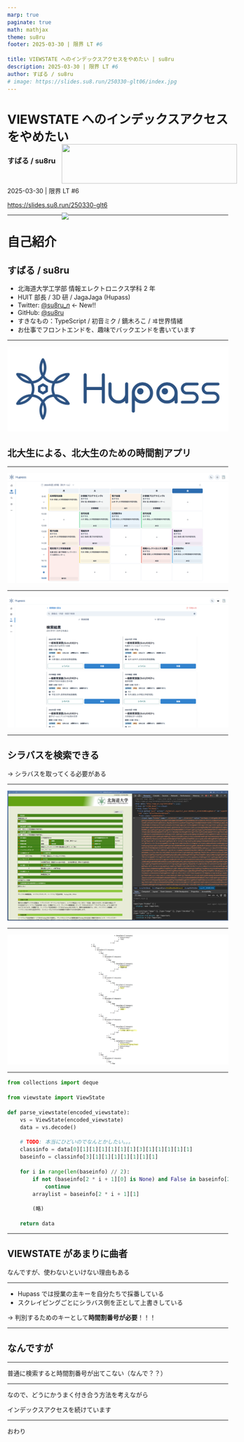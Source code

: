 ```yaml
---
marp: true
paginate: true
math: mathjax
theme: su8ru
footer: 2025-03-30 | 限界 LT #6

title: VIEWSTATE へのインデックスアクセスをやめたい | su8ru
description: 2025-03-30 | 限界 LT #6
author: すばる / su8ru
# image: https://slides.su8.run/250330-glt06/index.jpg
---
```


# VIEWSTATE へのインデックスアクセスをやめたい

<style scoped>
  .profile-icon {
    width: 90px;
    float: left;
    margin-right: 16px;
  }
</style>

<img src="https://images.su8ru.dev/outline_800.png" class="profile-icon" width="90px" height="90px" />

### すばる / su8ru

<br />

2025-03-30 | 限界 LT #6

<https://slides.su8.run/250330-glt6>

---

<!--
header: VIEWSTATE へのインデックスアクセスをやめたい | su8ru
-->

<style scoped>
  .profile-icon {
    width: 400px;
    float: right;
    margin-right: -20px;
    margin-top: -20px;
  }
</style>

<img src="https://images.su8ru.dev/outline_800.png" class="profile-icon"  />

# 自己紹介

## すばる / su8ru

- 北海道大学工学部
  情報エレクトロニクス学科 2 年
- HUIT 部長 / 3D 研 / JagaJaga (Hupass)
- Twitter: [@su8ru\__n_](https://twitter.com/su8ru_n) <- New!!
- GitHub: [@su8ru](https://github.com/su8ru)
- すきなもの：TypeScript / 初音ミク / 鏑木ろこ / ヰ世界情緒
- お仕事でフロントエンドを、趣味でバックエンドを書いています

---

<style scoped>
  section {
    background: #ebf8ff;
  }
</style>

![w:600](./images/hupass.png)

## 北大生による、北大生のための時間割アプリ

---

![bg 92%](./images/timetable.png)

---

![bg 80%](images/search.png)

---

## シラバスを検索できる

→ シラバスを取ってくる必要がある

---

![bg 80%](./images/syllabus.png)

---

![bg 80%](./images/decode.png)

---

```python
from collections import deque

from viewstate import ViewState

def parse_viewstate(encoded_viewstate):
    vs = ViewState(encoded_viewstate)
    data = vs.decode()

    # TODO: 本当にひどいのでなんとかしたい。。。
    classinfo = data[0][1][1][1][1][1][1][3][1][1][1][1][1]
    baseinfo = classinfo[3][1][1][1][1][1][1][1]

    for i in range(len(baseinfo) // 2):
        if not (baseinfo[2 * i + 1][0] is None) and False in baseinfo[2 * i + 1][0]:
            continue
        arraylist = baseinfo[2 * i + 1][1]

        (略)

    return data
```

---

## VIEWSTATE があまりに曲者

なんですが、使わないといけない理由もある

---

- Hupass では授業の主キーを自分たちで採番している
- スクレイピングごとにシラバス側を正として上書きしている

→ 判別するためのキーとして**時間割番号が必要**！！！

---

## なんですが

---

普通に検索すると時間割番号が出てこない（なんで？？）

---

なので、どうにかうまく付き合う方法を考えながら

インデックスアクセスを続けています

---

おわり
